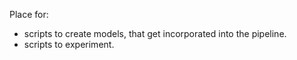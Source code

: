 Place for: 
- scripts to create models, that get incorporated into the pipeline.
- scripts to experiment.